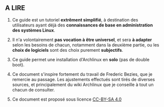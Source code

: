 A LIRE
------

1. Ce guide est un tutoriel **extrêment simplifié**, à destination des utilisateurs ayant déjà des **connaissances de base en administration des systèmes Linux**.

2. Il n'a volontairement **pas vocation à être universel**, et sera **à adapter** selon les besoins de chacun, notamment dans la deuxième partie, ou les **choix de logiciels** sont des choix purement **subjectifs**.

3. Ce guide permet une installation d'Archlinux en **solo** (pas de double boot).

4. Ce document s'inspire fortement du travail de Frederic Bezies, que je remercie au passage. Les ajustements effectués sont tirés de diverses sources, et principalement du wiki Archlinux que je conseille à tout un chacun de consulter.

5. Ce document est proposé sous licence [CC-BY-SA 4.0](http://creativecommons.org/licenses/by-sa/4.0)
